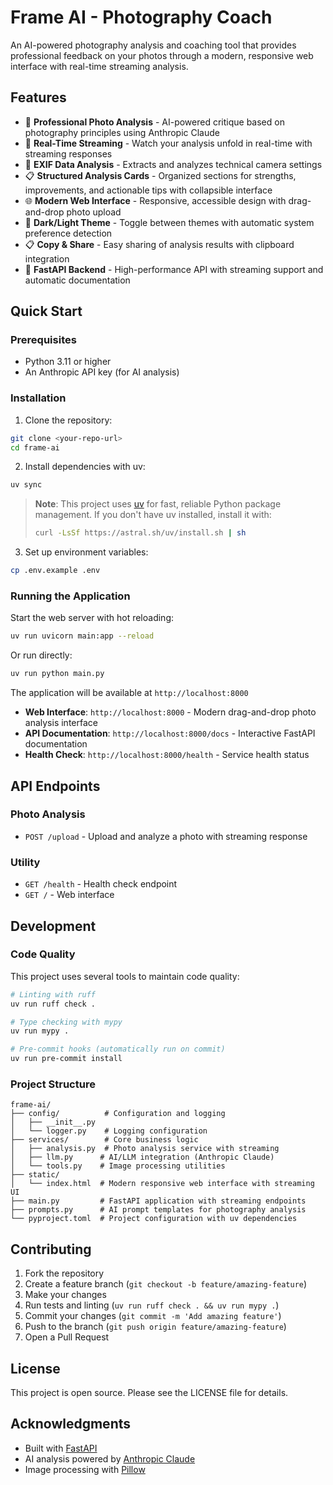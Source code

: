 # Frame AI - Photography Coach

An AI-powered photography analysis and coaching tool that provides professional feedback on your photos through a modern, responsive web interface with real-time streaming analysis.

## Features

- 📸 **Professional Photo Analysis** - AI-powered critique based on photography principles using Anthropic Claude
- 🔄 **Real-Time Streaming** - Watch your analysis unfold in real-time with streaming responses
- 🎯 **EXIF Data Analysis** - Extracts and analyzes technical camera settings
- 📋 **Structured Analysis Cards** - Organized sections for strengths, improvements, and actionable tips with collapsible interface
- 🌐 **Modern Web Interface** - Responsive, accessible design with drag-and-drop photo upload
- 🌙 **Dark/Light Theme** - Toggle between themes with automatic system preference detection
- 📋 **Copy & Share** - Easy sharing of analysis results with clipboard integration
- 🚀 **FastAPI Backend** - High-performance API with streaming support and automatic documentation

## Quick Start

### Prerequisites

- Python 3.11 or higher
- An Anthropic API key (for AI analysis)

### Installation

1. Clone the repository:
```bash
git clone <your-repo-url>
cd frame-ai
```

2. Install dependencies with uv:
```bash
uv sync
```

> **Note**: This project uses [uv](https://docs.astral.sh/uv/) for fast, reliable Python package management. If you don't have uv installed, install it with:
> ```bash
> curl -LsSf https://astral.sh/uv/install.sh | sh
> ```

3. Set up environment variables:
```bash
cp .env.example .env
```

### Running the Application

Start the web server with hot reloading:
```bash
uv run uvicorn main:app --reload
```

Or run directly:
```bash
uv run python main.py
```

The application will be available at `http://localhost:8000`

- **Web Interface**: `http://localhost:8000` - Modern drag-and-drop photo analysis interface
- **API Documentation**: `http://localhost:8000/docs` - Interactive FastAPI documentation
- **Health Check**: `http://localhost:8000/health` - Service health status

## API Endpoints

### Photo Analysis
- `POST /upload` - Upload and analyze a photo with streaming response

### Utility
- `GET /health` - Health check endpoint
- `GET /` - Web interface

## Development

### Code Quality

This project uses several tools to maintain code quality:

```bash
# Linting with ruff
uv run ruff check .

# Type checking with mypy
uv run mypy .

# Pre-commit hooks (automatically run on commit)
uv run pre-commit install
```

### Project Structure

```
frame-ai/
├── config/          # Configuration and logging
│   ├── __init__.py
│   └── logger.py    # Logging configuration
├── services/        # Core business logic
│   ├── analysis.py  # Photo analysis service with streaming
│   ├── llm.py      # AI/LLM integration (Anthropic Claude)
│   └── tools.py    # Image processing utilities
├── static/
│   └── index.html  # Modern responsive web interface with streaming UI
├── main.py         # FastAPI application with streaming endpoints
├── prompts.py      # AI prompt templates for photography analysis
└── pyproject.toml  # Project configuration with uv dependencies
```

## Contributing

1. Fork the repository
2. Create a feature branch (`git checkout -b feature/amazing-feature`)
3. Make your changes
4. Run tests and linting (`uv run ruff check . && uv run mypy .`)
5. Commit your changes (`git commit -m 'Add amazing feature'`)
6. Push to the branch (`git push origin feature/amazing-feature`)
7. Open a Pull Request

## License

This project is open source. Please see the LICENSE file for details.

## Acknowledgments

- Built with [FastAPI](https://fastapi.tiangolo.com/)
- AI analysis powered by [Anthropic Claude](https://www.anthropic.com/)
- Image processing with [Pillow](https://python-pillow.org/)

